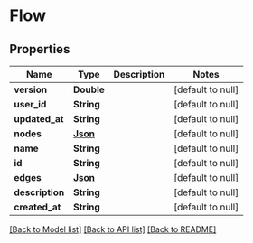 # Flow
## Properties

| Name | Type | Description | Notes |
|------------ | ------------- | ------------- | -------------|
| **version** | **Double** |  | [default to null] |
| **user\_id** | **String** |  | [default to null] |
| **updated\_at** | **String** |  | [default to null] |
| **nodes** | [**Json**](Json.md) |  | [default to null] |
| **name** | **String** |  | [default to null] |
| **id** | **String** |  | [default to null] |
| **edges** | [**Json**](Json.md) |  | [default to null] |
| **description** | **String** |  | [default to null] |
| **created\_at** | **String** |  | [default to null] |

[[Back to Model list]](../README.md#documentation-for-models) [[Back to API list]](../README.md#documentation-for-api-endpoints) [[Back to README]](../README.md)

